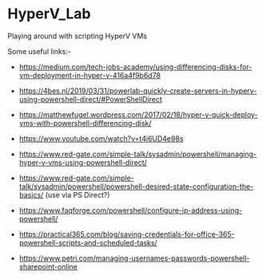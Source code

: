 # HyperV_Lab
Playing around with scripting HyperV VMs

Some useful links:-
* <https://medium.com/tech-jobs-academy/using-differencing-disks-for-vm-deployment-in-hyper-v-416a4f9b6d78>
* <https://4bes.nl/2019/03/31/powerlab-quickly-create-servers-in-hyperv-using-powershell-direct/#PowerShellDirect>
* <https://matthewfugel.wordpress.com/2017/02/18/hyper-v-quick-deploy-vms-with-powershell-differencing-disk/>
* <https://www.youtube.com/watch?v=t4i6UD4e98s>

* <https://www.red-gate.com/simple-talk/sysadmin/powershell/managing-hyper-v-vms-using-powershell-direct/>
* <https://www.red-gate.com/simple-talk/sysadmin/powershell/powershell-desired-state-configuration-the-basics/> (use via PS Direct?)
* <https://www.faqforge.com/powershell/configure-ip-address-using-powershell/>
* <https://practical365.com/blog/saving-credentials-for-office-365-powershell-scripts-and-scheduled-tasks/>
* <https://www.petri.com/managing-usernames-passwords-powershell-sharepoint-online>
